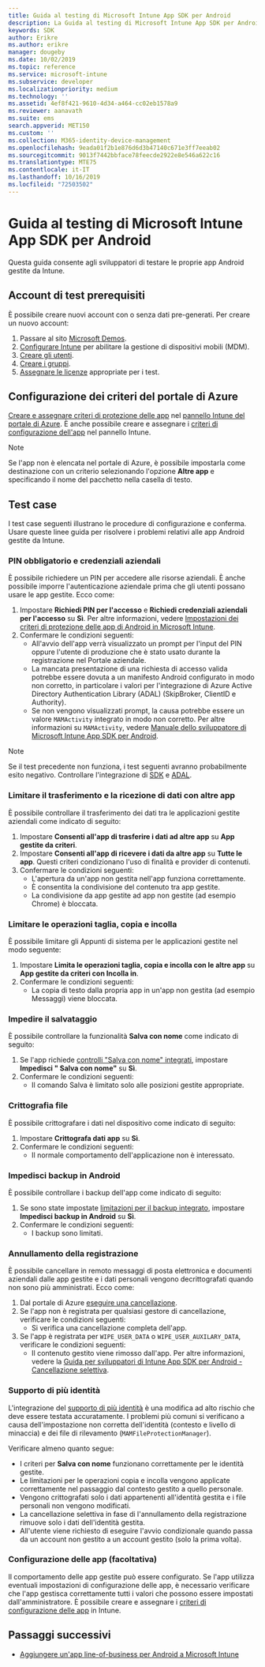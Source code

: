 ```yaml
---
title: Guida al testing di Microsoft Intune App SDK per Android
description: La Guida al testing di Microsoft Intune App SDK per Android è utile per testare le app Android gestite da Intune.
keywords: SDK
author: Erikre
ms.author: erikre
manager: dougeby
ms.date: 10/02/2019
ms.topic: reference
ms.service: microsoft-intune
ms.subservice: developer
ms.localizationpriority: medium
ms.technology: ''
ms.assetid: 4ef8f421-9610-4d34-a464-cc02eb1578a9
ms.reviewer: aanavath
ms.suite: ems
search.appverid: MET150
ms.custom: ''
ms.collection: M365-identity-device-management
ms.openlocfilehash: 9eada01f2b1e876d6d3b47140c671e3ff7eeab02
ms.sourcegitcommit: 9013f7442bbface78feecde2922e8e546a622c16
ms.translationtype: MTE75
ms.contentlocale: it-IT
ms.lasthandoff: 10/16/2019
ms.locfileid: "72503502"
---
```

# <a name="microsoft-intune-app-sdk-for-android-testing-guide"></a>Guida al testing di Microsoft Intune App SDK per Android

Questa guida consente agli sviluppatori di testare le proprie app Android gestite da Intune.  

## <a name="prerequisite-test-accounts"></a>Account di test prerequisiti
È possibile creare nuovi account con o senza dati pre-generati. Per creare un nuovo account:
1. Passare al sito [Microsoft Demos](https://demos.microsoft.com/environments/create/tenant). 
2. [Configurare Intune](../fundamentals/setup-steps.md) per abilitare la gestione di dispositivi mobili (MDM).
3. [Creare gli utenti](../fundamentals/users-add.md).
4. [Creare i gruppi](../fundamentals/groups-add.md).
5. [Assegnare le licenze](../fundamentals/licenses-assign.md) appropriate per i test.


## <a name="azure-portal-policy-configuration"></a>Configurazione dei criteri del portale di Azure
[Creare e assegnare criteri di protezione delle app](../apps/app-protection-policies.md) nel [pannello Intune del portale di Azure](https://portal.azure.com/?feature.customportal=false#blade/Microsoft_Intune_Apps/MainMenu/14/selectedMenuItem/Overview). È anche possibile creare e assegnare i [criteri di configurazione dell'app](../apps/app-configuration-policies-overview.md) nel pannello Intune.

> [!NOTE]
> Se l'app non è elencata nel portale di Azure, è possibile impostarla come destinazione con un criterio selezionando l'opzione **Altre app** e specificando il nome del pacchetto nella casella di testo.

## <a name="test-cases"></a>Test case

I test case seguenti illustrano le procedure di configurazione e conferma. Usare queste linee guida per risolvere i problemi relativi alle app Android gestite da Intune.

### <a name="required-pin-and-corporate-credentials"></a>PIN obbligatorio e credenziali aziendali

È possibile richiedere un PIN per accedere alle risorse aziendali. È anche possibile imporre l'autenticazione aziendale prima che gli utenti possano usare le app gestite. Ecco come:

1. Impostare **Richiedi PIN per l'accesso** e **Richiedi credenziali aziendali per l'accesso** su **Sì**. Per altre informazioni, vedere [Impostazioni dei criteri di protezione delle app di Android in Microsoft Intune](../apps/app-protection-policy-settings-android.md#access-requirements).
2. Confermare le condizioni seguenti:
    - All'avvio dell'app verrà visualizzato un prompt per l'input del PIN oppure l'utente di produzione che è stato usato durante la registrazione nel Portale aziendale.
    - La mancata presentazione di una richiesta di accesso valida potrebbe essere dovuta a un manifesto Android configurato in modo non corretto, in particolare i valori per l'integrazione di Azure Active Directory Authentication Library (ADAL) (SkipBroker, ClientID e Authority).
    - Se non vengono visualizzati prompt, la causa potrebbe essere un valore `MAMActivity` integrato in modo non corretto. Per altre informazioni su `MAMActivity`, vedere [Manuale dello sviluppatore di Microsoft Intune App SDK per Android](app-sdk-android.md).

> [!NOTE] 
> Se il test precedente non funziona, i test seguenti avranno probabilmente esito negativo. Controllare l'integrazione di [SDK](app-sdk-android.md##sdk-integration) e [ADAL](app-sdk-android.md#configure-azure-active-directory-authentication-library-adal).

### <a name="restrict-transferring-and-receiving-data-with-other-apps"></a>Limitare il trasferimento e la ricezione di dati con altre app
È possibile controllare il trasferimento dei dati tra le applicazioni gestite aziendali come indicato di seguito:

1. Impostare **Consenti all'app di trasferire i dati ad altre app** su **App gestite da criteri**.
2. Impostare **Consenti all'app di ricevere i dati da altre app** su **Tutte le app**. Questi criteri condizionano l'uso di finalità e provider di contenuti.
3. Confermare le condizioni seguenti:
    - L'apertura da un'app non gestita nell'app funziona correttamente.
    - È consentita la condivisione del contenuto tra app gestite.
    - La condivisione da app gestite ad app non gestite (ad esempio Chrome) è bloccata.

### <a name="restrict-cut-copy-and-paste"></a>Limitare le operazioni taglia, copia e incolla
È possibile limitare gli Appunti di sistema per le applicazioni gestite nel modo seguente:

1. Impostare **Limita le operazioni taglia, copia e incolla con le altre app** su **App gestite da criteri con Incolla in**.
2. Confermare le condizioni seguenti:
    - La copia di testo dalla propria app in un'app non gestita (ad esempio Messaggi) viene bloccata.

### <a name="prevent-save"></a>Impedire il salvataggio
È possibile controllare la funzionalità **Salva con nome** come indicato di seguito:

1. Se l'app richiede [controlli "Salva con nome" integrati](app-sdk-android.md#example-determine-if-saving-to-device-or-cloud-storage-is-permitted), impostare **Impedisci " Salva con nome"** su **Sì**.
2. Confermare le condizioni seguenti:
    - Il comando Salva è limitato solo alle posizioni gestite appropriate.

### <a name="file-encryption"></a>Crittografia file
È possibile crittografare i dati nel dispositivo come indicato di seguito:

1. Impostare **Crittografa dati app** su **Sì**.
2. Confermare le condizioni seguenti:
    - Il normale comportamento dell'applicazione non è interessato.

### <a name="prevent-android-backups"></a>Impedisci backup in Android
È possibile controllare i backup dell'app come indicato di seguito:

1. Se sono state impostate [limitazioni per il backup integrato](app-sdk-android.md#protecting-backup-data), impostare **Impedisci backup in Android** su **Sì**.
2. Confermare le condizioni seguenti:
    - I backup sono limitati.

### <a name="unenrollment"></a>Annullamento della registrazione
È possibile cancellare in remoto messaggi di posta elettronica e documenti aziendali dalle app gestite e i dati personali vengono decrittografati quando non sono più amministrati. Ecco come:

1. Dal portale di Azure [eseguire una cancellazione](../apps/apps-selective-wipe.md).
2. Se l'app non è registrata per qualsiasi gestore di cancellazione, verificare le condizioni seguenti:
    - Si verifica una cancellazione completa dell'app.
3. Se l'app è registrata per `WIPE_USER_DATA` o `WIPE_USER_AUXILARY_DATA`, verificare le condizioni seguenti:
    - Il contenuto gestito viene rimosso dall'app. Per altre informazioni, vedere la [Guida per sviluppatori di Intune App SDK per Android - Cancellazione selettiva](app-sdk-android.md#selective-wipe).

### <a name="multi-identity-support"></a>Supporto di più identità
L'integrazione del [supporto di più identità](app-sdk-android.md#multi-identity-optional) è una modifica ad alto rischio che deve essere testata accuratamente. I problemi più comuni si verificano a causa dell'impostazione non corretta dell'identità (contesto e livello di minaccia) e dei file di rilevamento (`MAMFileProtectionManager`).

Verificare almeno quanto segue:

- I criteri per **Salva con nome** funzionano correttamente per le identità gestite.
- Le limitazioni per le operazioni copia e incolla vengono applicate correttamente nel passaggio dal contesto gestito a quello personale.
- Vengono crittografati solo i dati appartenenti all'identità gestita e i file personali non vengono modificati.
- La cancellazione selettiva in fase di l'annullamento della registrazione rimuove solo i dati dell'identità gestita.
- All'utente viene richiesto di eseguire l'avvio condizionale quando passa da un account non gestito a un account gestito (solo la prima volta).

### <a name="app-configuration-optional"></a>Configurazione delle app (facoltativa)
Il comportamento delle app gestite può essere configurato. Se l'app utilizza eventuali impostazioni di configurazione delle app, è necessario verificare che l'app gestisca correttamente tutti i valori che possono essere impostati dall'amministratore. È possibile creare e assegnare i [criteri di configurazione delle app](../apps/app-configuration-policies-overview.md) in Intune.

## <a name="next-steps"></a>Passaggi successivi

- [Aggiungere un'app line-of-business per Android a Microsoft Intune](../apps/lob-apps-android.md)
